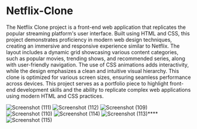 
# Netflix-Clone
The Netflix Clone project is a front-end web application that replicates the popular streaming platform's user interface. Built using HTML and CSS, this project demonstrates proficiency in modern web design techniques, creating an immersive and responsive experience similar to Netflix. The layout includes a dynamic grid showcasing various content categories, such as popular movies, trending shows, and recommended series, along with user-friendly navigation. The use of CSS animations adds interactivity, while the design emphasizes a clean and intuitive visual hierarchy. This clone is optimized for various screen sizes, ensuring seamless performance across devices.
This project serves as a portfolio piece to highlight front-end development skills and the ability to replicate complex web applications using modern HTML and CSS practices.

![Screenshot (111)](https://github.com/user-attachments/assets/239cc2e6-8a87-415b-b35a-e6ccd3716dbb)
![Screenshot (112)](https://github.com/user-attachments/assets/9e6a701d-3903-451c-b1ef-684a10f4b6b2)
![Screenshot (109)](https://github.com/user-attachments/assets/58b06f09-dc07-412c-b1b3-6518956544f5)
![Screenshot (110)](https://github.com/user-attachments/assets/28302a04-8e42-4656-b11d-e089dd4d136d)
![Screenshot (114)](https://github.com/user-attachments/assets/7b1c50d6-2f27-4264-b1d6-6e05bccac0bc)
![Screenshot (113)](https://github.com/user-attachments/assets/3dc959b8-1c4c-4eba-b5ad-3d6f92d8daac)****
![Screenshot (115)](https://github.com/user-attachments/assets/595d6e2f-77b5-474a-a4a8-6e305eb619c7)


